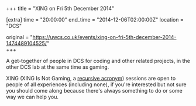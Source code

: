 +++
title = "XING on Fri 5th December 2014"

[extra]
time = "20:00:00"
end_time = "2014-12-06T02:00:00Z"
location = "DCS"

original = "https://uwcs.co.uk/events/xing-on-fri-5th-december-2014-1474489104525/"    
+++

A get-together of people in DCS for coding and other related projects, in the other DCS lab at the same time as gaming.

XING (XING Is Not Gaming, a [recursive acronym](https://en.wikipedia.org/wiki/Recursive_acronym)) sessions are open to people of all experiences (including none), if you're interested but not sure you should come along because there's always something to do or some way we can help you.

